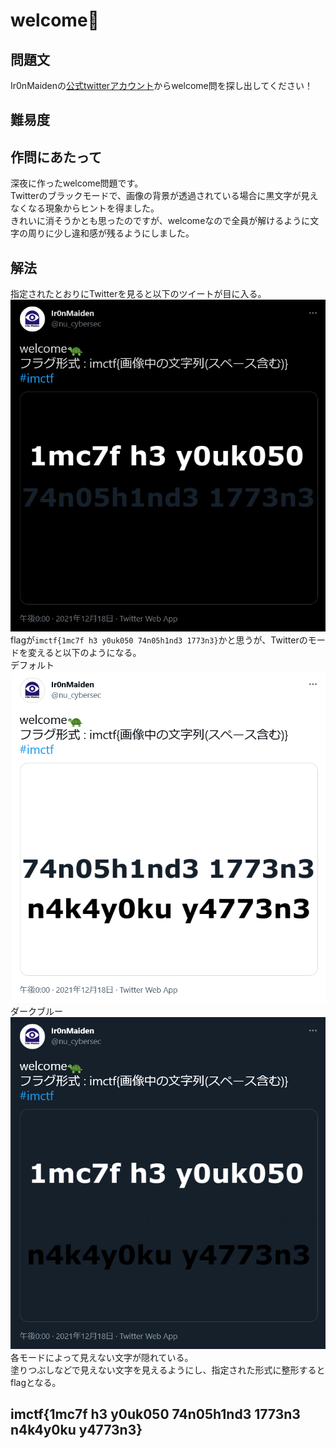 # welcome🐢

## 問題文
Ir0nMaidenの[公式twitterアカウント](https://twitter.com/nu_cybersec)からwelcome問を探し出してください！  

## 難易度
  

## 作問にあたって
深夜に作ったwelcome問題です。  
Twitterのブラックモードで、画像の背景が透過されている場合に黒文字が見えなくなる現象からヒントを得ました。  
きれいに消そうかとも思ったのですが、welcomeなので全員が解けるように文字の周りに少し違和感が残るようにしました。  

## 解法
指定されたとおりにTwitterを見ると以下のツイートが目に入る。  
![images1.png](images/image1.png)  
flagが`imctf{1mc7f h3 y0uk050 74n05h1nd3 1773n3}`かと思うが、Twitterのモードを変えると以下のようになる。  
デフォルト  
![images2.png](images/image2.png)  
ダークブルー  
![images3.png](images/image3.png)  
各モードによって見えない文字が隠れている。  
塗りつぶしなどで見えない文字を見えるようにし、指定された形式に整形するとflagとなる。  

## imctf{1mc7f h3 y0uk050 74n05h1nd3 1773n3 n4k4y0ku y4773n3}
